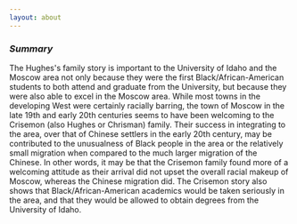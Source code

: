 ```yaml
---
layout: about
---
```

### _Summary_ ###

The Hughes's family story is important to the University of Idaho and the Moscow area not only because they were the first Black/African-American students to both attend and graduate from the University, but because they were also able to excel in the Moscow area. While most towns in the developing West were certainly racially barring, the town of Moscow in the late 19th and early 20th centuries seems to have been welcoming to the Crisemon (also Hughes or Chrisman) family. Their success in integrating to the area, over that of Chinese settlers in the early 20th century, may be contributed to the unusualness of Black people in the area or the relatively small migration when compared to the much larger migration of the Chinese. In other words, it may be that the Crisemon family found more of a welcoming attitude as their arrival did not upset the overall racial makeup of Moscow, whereas the Chinese migration did. The Crisemon story also shows that Black/African-American academics would be taken seriously in the area, and that they would be allowed to obtain degrees from the University of Idaho.